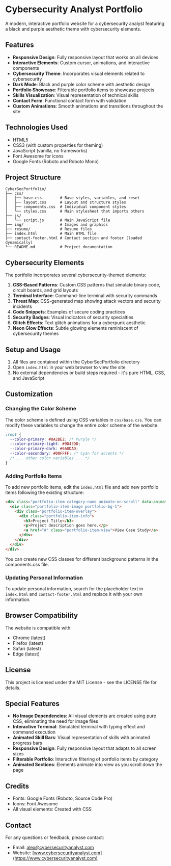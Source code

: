 # Cybersecurity Analyst Portfolio

A modern, interactive portfolio website for a cybersecurity analyst featuring a black and purple aesthetic theme with cybersecurity elements.

## Features

- **Responsive Design**: Fully responsive layout that works on all devices
- **Interactive Elements**: Custom cursor, animations, and interactive components
- **Cybersecurity Theme**: Incorporates visual elements related to cybersecurity
- **Dark Mode**: Black and purple color scheme with aesthetic design
- **Portfolio Showcase**: Filterable portfolio items to showcase projects
- **Skills Visualization**: Visual representation of technical skills
- **Contact Form**: Functional contact form with validation
- **Custom Animations**: Smooth animations and transitions throughout the site

## Technologies Used

- HTML5
- CSS3 (with custom properties for theming)
- JavaScript (vanilla, no frameworks)
- Font Awesome for icons
- Google Fonts (Roboto and Roboto Mono)

## Project Structure

```
CyberSecPortfolio/
├── css/
│   ├── base.css        # Base styles, variables, and reset
│   ├── layout.css      # Layout and structure styles
│   ├── components.css  # Individual component styles
│   └── styles.css      # Main stylesheet that imports others
├── js/
│   └── script.js       # Main JavaScript file
├── img/                # Images and graphics
├── resume/             # Resume files
├── index.html          # Main HTML file
├── contact-footer.html # Contact section and footer (loaded dynamically)
└── README.md           # Project documentation
```

## Cybersecurity Elements

The portfolio incorporates several cybersecurity-themed elements:

1. **CSS-Based Patterns**: Custom CSS patterns that simulate binary code, circuit boards, and grid layouts
2. **Terminal Interface**: Command-line terminal with security commands
3. **Threat Map**: CSS-generated map showing attack vectors and security incidents
4. **Code Snippets**: Examples of secure coding practices
5. **Security Badges**: Visual indicators of security specialties
6. **Glitch Effects**: Text glitch animations for a cyberpunk aesthetic
7. **Neon Glow Effects**: Subtle glowing elements reminiscent of cybersecurity themes

## Setup and Usage

1. All files are contained within the CyberSecPortfolio directory
2. Open `index.html` in your web browser to view the site
3. No external dependencies or build steps required - it's pure HTML, CSS, and JavaScript

## Customization

### Changing the Color Scheme

The color scheme is defined using CSS variables in `css/base.css`. You can modify these variables to change the entire color scheme of the website:

```css
:root {
  --color-primary: #8A2BE2; /* Purple */
  --color-primary-light: #9D4EDD;
  --color-primary-dark: #6A0DAD;
  --color-secondary: #00FFFF; /* Cyan for accents */
  /* ... other color variables ... */
}
```

### Adding Portfolio Items

To add new portfolio items, edit the `index.html` file and add new portfolio items following the existing structure:

```html
<div class="portfolio-item category-name animate-on-scroll" data-animation="fade-up">
  <div class="portfolio-item-image portfolio-bg-1">
    <div class="portfolio-item-overlay">
      <div class="portfolio-item-info">
        <h3>Project Title</h3>
        <p>Project description goes here.</p>
        <a href="#" class="portfolio-item-view">View Case Study</a>
      </div>
    </div>
  </div>
</div>
```

You can create new CSS classes for different background patterns in the components.css file.

### Updating Personal Information

To update personal information, search for the placeholder text in `index.html` and `contact-footer.html` and replace it with your own information.

## Browser Compatibility

The website is compatible with:
- Chrome (latest)
- Firefox (latest)
- Safari (latest)
- Edge (latest)

## License

This project is licensed under the MIT License - see the LICENSE file for details.

## Special Features

- **No Image Dependencies**: All visual elements are created using pure CSS, eliminating the need for image files
- **Interactive Terminal**: Simulated terminal with typing effect and command execution
- **Animated Skill Bars**: Visual representation of skills with animated progress bars
- **Responsive Design**: Fully responsive layout that adapts to all screen sizes
- **Filterable Portfolio**: Interactive filtering of portfolio items by category
- **Animated Sections**: Elements animate into view as you scroll down the page

## Credits

- Fonts: Google Fonts (Roboto, Source Code Pro)
- Icons: Font Awesome
- All visual elements: Created with CSS

## Contact

For any questions or feedback, please contact:
- Email: alex@cybersecurityanalyst.com
- Website: [www.cybersecurityanalyst.com](https://www.cybersecurityanalyst.com)
